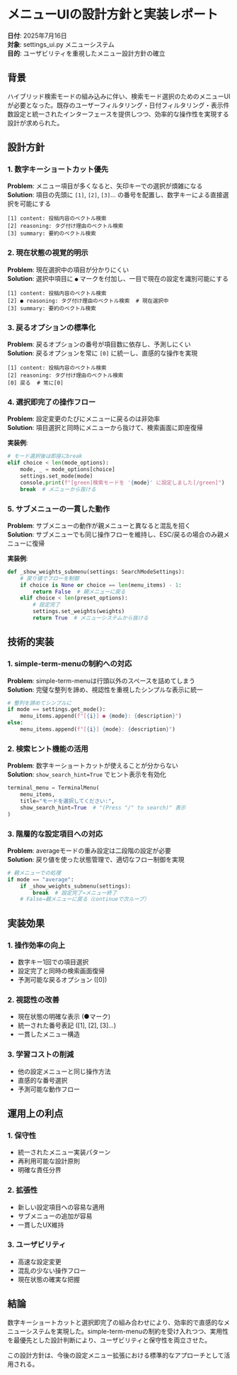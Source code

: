 # メニューUIの設計方針と実装レポート

**日付**: 2025年7月16日  
**対象**: settings_ui.py メニューシステム  
**目的**: ユーザビリティを重視したメニュー設計方針の確立

## 背景

ハイブリッド検索モードの組み込みに伴い、検索モード選択のためのメニューUIが必要となった。既存のユーザーフィルタリング・日付フィルタリング・表示件数設定と統一されたインターフェースを提供しつつ、効率的な操作性を実現する設計が求められた。

## 設計方針

### 1. 数字キーショートカット優先

**Problem**: メニュー項目が多くなると、矢印キーでの選択が煩雑になる  
**Solution**: 項目の先頭に `[1]`, `[2]`, `[3]`... の番号を配置し、数字キーによる直接選択を可能にする

```
[1] content: 投稿内容のベクトル検索
[2] reasoning: タグ付け理由のベクトル検索
[3] summary: 要約のベクトル検索
```

### 2. 現在状態の視覚的明示

**Problem**: 現在選択中の項目が分かりにくい  
**Solution**: 選択中項目に `●` マークを付加し、一目で現在の設定を識別可能にする

```
[1] content: 投稿内容のベクトル検索
[2] ● reasoning: タグ付け理由のベクトル検索  # 現在選択中
[3] summary: 要約のベクトル検索
```

### 3. 戻るオプションの標準化

**Problem**: 戻るオプションの番号が項目数に依存し、予測しにくい  
**Solution**: 戻るオプションを常に `[0]` に統一し、直感的な操作を実現

```
[1] content: 投稿内容のベクトル検索
[2] reasoning: タグ付け理由のベクトル検索
[0] 戻る  # 常に[0]
```

### 4. 選択即完了の操作フロー

**Problem**: 設定変更のたびにメニューに戻るのは非効率  
**Solution**: 項目選択と同時にメニューから抜けて、検索画面に即座復帰

**実装例**:
```python
# モード選択後は即座にbreak
elif choice < len(mode_options):
    mode, _ = mode_options[choice]
    settings.set_mode(mode)
    console.print(f"[green]検索モードを '{mode}' に設定しました[/green]")
    break  # メニューから抜ける
```

### 5. サブメニューの一貫した動作

**Problem**: サブメニューの動作が親メニューと異なると混乱を招く  
**Solution**: サブメニューでも同じ操作フローを維持し、ESC/戻るの場合のみ親メニューに復帰

**実装例**:
```python
def _show_weights_submenu(settings: SearchModeSettings):
    # 戻り値でフローを制御
    if choice is None or choice == len(menu_items) - 1:
        return False  # 親メニューに戻る
    elif choice < len(preset_options):
        # 設定完了
        settings.set_weights(weights)
        return True  # メニューシステムから抜ける
```

## 技術的実装

### 1. simple-term-menuの制約への対応

**Problem**: simple-term-menuは行頭以外のスペースを詰めてしまう  
**Solution**: 完璧な整列を諦め、視認性を重視したシンプルな表示に統一

```python
# 整列を諦めてシンプルに
if mode == settings.get_mode():
    menu_items.append(f"[{i}] ● {mode}: {description}")
else:
    menu_items.append(f"[{i}] {mode}: {description}")
```

### 2. 検索ヒント機能の活用

**Problem**: 数字キーショートカットが使えることが分からない  
**Solution**: `show_search_hint=True` でヒント表示を有効化

```python
terminal_menu = TerminalMenu(
    menu_items, 
    title="モードを選択してください:", 
    show_search_hint=True  # "(Press "/" to search)" 表示
)
```

### 3. 階層的な設定項目への対応

**Problem**: averageモードの重み設定は二段階の設定が必要  
**Solution**: 戻り値を使った状態管理で、適切なフロー制御を実現

```python
# 親メニューでの処理
if mode == "average":
    if _show_weights_submenu(settings):
        break  # 設定完了→メニュー終了
    # False→親メニューに戻る（continueで次ループ）
```

## 実装効果

### 1. 操作効率の向上
- 数字キー1回での項目選択
- 設定完了と同時の検索画面復帰
- 予測可能な戻るオプション ([0])

### 2. 視認性の改善
- 現在状態の明確な表示 (●マーク)
- 統一された番号表記 ([1], [2], [3]...)
- 一貫したメニュー構造

### 3. 学習コストの削減
- 他の設定メニューと同じ操作方法
- 直感的な番号選択
- 予測可能な動作フロー

## 運用上の利点

### 1. 保守性
- 統一されたメニュー実装パターン
- 再利用可能な設計原則
- 明確な責任分界

### 2. 拡張性
- 新しい設定項目への容易な適用
- サブメニューの追加が容易
- 一貫したUX維持

### 3. ユーザビリティ
- 高速な設定変更
- 混乱の少ない操作フロー
- 現在状態の確実な把握

## 結論

数字キーショートカットと選択即完了の組み合わせにより、効率的で直感的なメニューシステムを実現した。simple-term-menuの制約を受け入れつつ、実用性を最優先とした設計判断により、ユーザビリティと保守性を両立させた。

この設計方針は、今後の設定メニュー拡張における標準的なアプローチとして活用される。